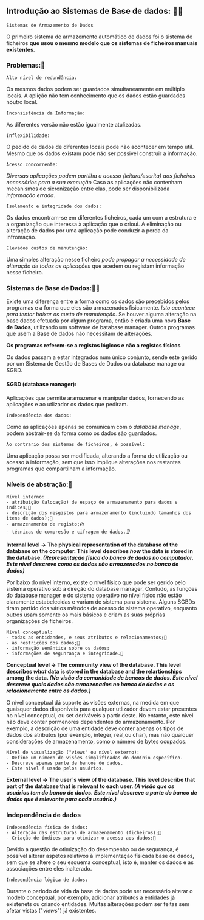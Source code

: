 ## Introdução ao Sistemas de Base de dados: 🧐😁

	Sistemas de Armazemento de Dados
O primeiro sistema de armazemento automático de dados foi o sistema de ficheiros **que usou o mesmo modelo que os sistemas de ficheiros manuais existentes**.

### Problemas:💩
	Alto nível de redundância:
Os mesmos dados podem ser guardados simultaneamente em múltiplo locais.
A aplição não tem conhecimento que os dados estão guardados noutro local.

	Inconsistência da Informação:
As diferentes versão não estão igualmente atulizadas.

	Inflexibilidade:
O pedido de dados de diferentes locais pode não acontecer em tempo util.
Mesmo que os dados existam pode não ser possivel construir a informação.

	Acesso concorrente:
*Diversas aplicações podem partilha o acesso (leitura/escrita) aos ficheiros necessários para a sua execução*
Caso as aplicações não contenham mecanismos de sicronização entre elas, pode ser disponibilizada *informação errada*.

	Isolamento e integridade dos dados:
Os dados encontram-se em diferentes ficheiros, cada um com a estrutura e a organização que interessa à aplicação que o crioui.
A eliminação ou alteração de dados por uma aplicação pode conduzir a perda da infromação.

	Elevados custos de manutenção:
Uma simples alteração nesse ficheiro *pode propagar a necessidade de alteração de todas as aplicações* que acedem ou registam informação nesse ficheiro.


### Sistemas de Base de Dados:🎲💪
Existe uma diferença entre a forma como os dados são precebidos pelos programas e a forma que eles são armazenados fisicamente. *Isto acontece para tentar baixar os custo de manutenção.* Se houver alguma alteração na base dados efetuada por algum programa, então é criada uma nova **Base de Dados**, utilizando um software de batabase manager. Outros programas que usem a Base de dados não necessitam de alterações.

**Os programas referem-se a registos lógicos e não a registos físicos**

Os dados passam a estar integrados num único conjunto, sende este gerido por um Sistema de Gestão de Bases de Dados ou database manage ou SGBD.

#### SGBD (database manager):
Aplicações que permite aramazenar e manipular dados, fornecendo as aplicações e ao utlizador os dados que pediram.

	Independência dos dados:
Como as aplicações apenas se comunicam com o *database manage*, podem abstrair-se da forma como os dados são guardados.

	Ao contrario dos sistemas de ficheiros, é possível:
Uma aplicação possa ser modificada, alterando a forma de utilização ou acesso à informação, sem que isso implique alterações nos restantes programas que compartilham a informação.


### Níveis de abstração:👾

	Nível interno:
	- atribuição (alocação) de espaço de armazenamento para dados e índices;🎲
	- descrição dos resgistos para armazenamento (incluindo tamanhos dos itens de dados);📄
	- armazenamento de registo;💿
	- técnicas de compresão e cifragem de dados.🗜
**Internal level -> The physical representation of the database of the database on the computer. This level describes _how_ the data is stored in the database. _(Representação física do banco de dados no computador. Este nível descreve como os dados são armazenados no banco de dados)_**
<p>Por baixo do nível interno, existe o nível físico que pode ser gerido pelo sistema operativo sob a direção do database manager. Contudo, as funções do database manager e do sistema operativo no nível físico não estão claramente estabelecidas e variam de sistema para sistema. Alguns SGBDs tiram partido dos vários métodos de acesso do sistema operativo, enquanto outros usam somente os mais básicos e criam as suas próprias organizações de ficheiros.

	Nível conceptual:
	- todas as entidandes, e seus atributos e relacionamentos;👻
	- as restrições dos dados;🔗
	- informação semântica sobre os dados;
	- informações de segunrança e integridade.🔐
**Conceptual level  -> The community view of the database. This level describes _what_ data is stored in the database and the relartionships among the data. _(Na visão da comunidade de bancos de dados. Este nível descreve quais dados são armazenados no banco de dados e os relacionamente entre os dados.)_**
<p>O nível conceptual dá suporte às visões externas, na medida em que quaisquer dados disponíveis para qualquer utlizador devem estar presentes no nível conceptual, ou set deriváveis a partir deste. No entanto, este nível não deve conter pormenores dependentes do armazenamento. Por exemplo, a descrição de uma entidade deve conter apenas os tipos de dados dos atributos (por exemplo, integer, real,ou char), mas não quaiquer considerações de armazenamento, como o número de bytes ocupados.

	Nível de visualização ("views" ou nível externo):
	- Define um número de visões simplificadas do domínio específico.
	- Descreve apenas parte de bancos de dados. 
	- Este nível é usado pelos usuários.
**External level -> The user´s view of the database. This level describe that part of the database that is relevant to each user. _(A visão que os usuários tem do banco de dados. Este nível descreve a parte do banco de dados que é relevante para cada usuário.)_**

### Independência de dados

	Independência física de dados:
	- Alteração das estruturas de armazenamento (ficheiros);📂
	- Criação de índices para otimizar o acesso aos dados;📄
Devido a questão de otimização do desempenho ou de segurança, é possível alterar aspetos relativos à implementação físicada base de dados, sem que se altere o seu esquema conceptual, isto é, manter os dados e as associações entre eles inalterado.

	Independência lógica de dados:
Durante o período de vida da base de dados pode ser necessário alterar o modelo conceptual, por exemplo, adicionar atributos a entidades já existenets ou criando entidades. Muitas alterações podem ser feitas sem afetar vistas ("_views_") já existentes.
